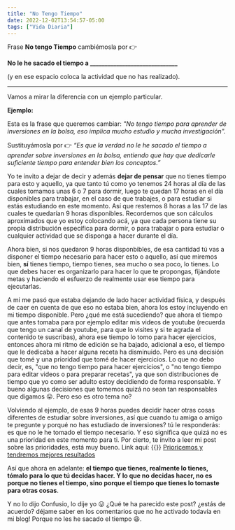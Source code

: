 ```yaml
---
title: "No Tengo Tiempo"
date: 2022-12-02T13:54:57-05:00
tags: ["Vida Diaria"]
---
```

Frase **No tengo Tiempo**  cambiémosla por 👉

**No le he sacado el tiempo a ______________________________** 

(y en ese espacio coloca la actividad que no has realizado). 

---
Vamos a mirar la diferencia con un ejemplo particular.

**Ejemplo:**

Esta es la frase que queremos cambiar: *"No tengo tiempo para aprender de inversiones en la bolsa, eso implica mucho estudio y mucha investigación".*

Sustituyámosla por 👉 *“Es que la verdad no le he sacado el tiempo a aprender sobre inversiones en la bolsa, entiendo que hay que dedicarle suficiente tiempo para entender bien los conceptos.”*

Yo te invito a dejar de decir y además **dejar de pensar** que no tienes tiempo para esto y aquello, ya que tanto tú como yo tenemos 24 horas al día de las cuales tomamos unas 6 o 7 para dormir, luego te quedan 17 horas en el día disponibles para trabajar, en el caso de que trabajes, o para estudiar si estás estudiando en este momento. Así que restemos 8 horas a las 17 de las cuales te quedarían 9 horas disponibles. Recordemos que son cálculos aproximados que yo estoy colocando acá, ya que cada persona tiene su propia distribución específica para dormir, o para trabajar o para estudiar o cualquier actividad que se disponga a hacer durante el día.

Ahora bien, si nos quedaron 9 horas disponbibles, de esa cantidad tú vas a disponer el tiempo necesario para hacer esto o aquello, así que miremos bien, **sí** tienes tiempo, tiempo tienes, sea mucho o sea poco, lo tienes. Lo que debes hacer es organizarlo para hacer lo que te propongas, fijándote metas y haciendo el esfuerzo de realmente usar ese tiempo para ejecutarlas. 

A mi me pasó que estaba dejando de lado hacer actividad física, y después de caer en cuenta de que eso no estaba bien, ahora los estoy incluyendo en mi tiempo disponible. Pero ¿qué me está sucediendo? que ahora el tiempo que antes tomaba para por ejemplo editar mis videos de youtube (recuerda que tengo un canal de youtube, para que lo visites y si te agrada el contenido te suscribas), ahora ese tiempo lo tomo para hacer ejercicios, entonces ahora mi ritmo de edición se ha bajado, adicional a eso, el tiempo que le dedicaba a hacer alguna receta ha disminuido. Pero es una decisión que tomé y una prioridad que tomé de hacer ejercicios. Lo que no debo decir, es, "que no tengo tiempo para hacer ejercicios", o "no tengo tiempo para editar videos o para preparar recetas", ya que son distribuciones de tiempo que yo como ser adulto estoy decidiendo de forma responsable. Y bueno algunas decisiones que tomemos quizá no sean tan responsables que digamos 😛. Pero eso es otro tema no? 

Volviendo al ejemplo, de esas 9 horas puedes decidir hacer otras cosas diferentes de estudiar sobre inversiones, así que cuando tu amiga o amigo te pregunte y porqué no has estudiado de inversiones? tú le responderás: es que no le he tomado el tiempo necesario. Y eso significa que quizá no es una prioridad en este momento para ti. Por cierto, te invito a leer mi post sobre las prioridades, está muy bueno. Link aquí: {{<icon class="fa fa-hand-o-right">}}&nbsp;[Prioricemos y tendremos mejores resultados](posts/priorizar_tareas)

Así que ahora en adelante: **el tiempo que tienes, realmente lo tienes, tómalo para lo que tú decidas hacer. Y lo que no decidas hacer, no es porque no tienes el tiempo, sino porque el tiempo que tienes lo tomaste para otras cosas**.

Y no lo dijo Confusio, lo dije yo 😛
¿Qué te ha parecido este post? ¿estás de acuerdo? déjame saber en los comentarios que no he activado todavía en mi blog! Porque no les he sacado el tiempo 😆.